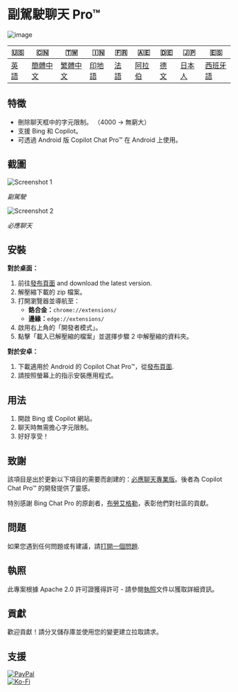 # 副駕駛聊天 Pro™

![image](https://user-images.githubusercontent.com/69091361/297645227-67e62dd6-9322-4622-aa35-f7624fdf8698.png)

| 🇺🇸            | 🇨🇳                    | 🇹🇼                    | 🇮🇳                | 🇫🇷               | 🇦🇪                | 🇩🇪               | 🇯🇵                | 🇪🇸                 |
| --------------- | ----------------------- | ----------------------- | ------------------- | ------------------ | ------------------- | ------------------ | ------------------- | -------------------- |
| [英語](README.md) | [簡體中文](README.zh-CN.md) | [繁體中文](README.zh-TW.md) | [印地語](README.hi.md) | [法語](README.fr.md) | [阿拉伯](README.ar.md) | [德文](README.de.md) | [日本人](README.ja.md) | [西班牙語](README.es.md) |

## 特徵

-   刪除聊天框中的字元限制。 （4000 -> 無窮大）
-   支援 Bing 和 Copilot。
-   可透過 Android 版 Copilot Chat Pro™ 在 Android 上使用。

## 截圖

![Screenshot 1](https://user-images.githubusercontent.com/69091361/297644441-b17ea2d1-94c4-4543-92fd-d094bb8187c6.png)

_副駕駛_

![Screenshot 2](https://user-images.githubusercontent.com/69091361/297644588-1b3c7295-c6b2-46f9-9999-a99c95aad580.png)

_必應聊天_

## 安裝

**對於桌面：**

1.  前往[發布頁面](https://github.com/qzxtu/Copilot-Chat-Pro/releases) and download the latest version.
2.  解壓縮下載的 zip 檔案。
3.  打開瀏覽器並導航至：
    -   **鉻合金：**`chrome://extensions/`
    -   **邊緣：**`edge://extensions/`
4.  啟用右上角的「開發者模式」。
5.  點擊「載入已解壓縮的檔案」並選擇步驟 2 中解壓縮的資料夾。

**對於安卓：**

1.  下載適用於 Android 的 Copilot Chat Pro™，從[發布頁面](https://github.com/qzxtu/Copilot-Chat-Pro/releases).
2.  請按照螢幕上的指示安裝應用程式。

## 用法

1.  開啟 Bing 或 Copilot 網站。
2.  聊天時無需擔心字元限制。
3.  好好享受！

## 致謝

該項目是出於更新以下項目的需要而創建的：[必應聊天專業版](https://github.com/blueagler/Bing-Chat-Pro)。後者為 Copilot Chat Pro™ 的開發提供了靈感。

特別感謝 Bing Chat Pro 的原創者，[布勞艾格勒](https://github.com/blueagler)，表彰他們對社區的貢獻。

## 問題

如果您遇到任何問題或有建議，請[打開一個問題](https://github.com/qzxtu/copilot-chat-pro/issues).

## 執照

此專案根據 Apache 2.0 許可證獲得許可 - 請參閱[執照](LICENSE)文件以獲取詳細資訊。

## 貢獻

歡迎貢獻！請分叉儲存庫並使用您的變更建立拉取請求。

## 支援

[![PayPal](https://img.shields.io/badge/PayPal-00457C?style=for-the-badge&logo=paypal&logoColor=white)](https://paypal.me/nova355killer)  
[![Ko-Fi](https://img.shields.io/badge/kofi-00457C?style=for-the-badge&logo=ko-fi&logoColor=white)](https://ko-fi.com/nova355)
